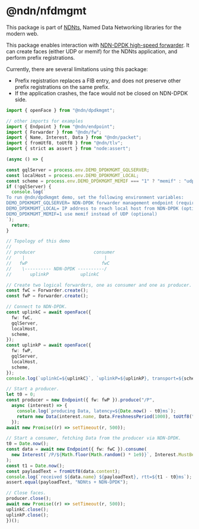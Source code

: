 # @ndn/nfdmgmt

This package is part of [NDNts](https://yoursunny.com/p/NDNts/), Named Data Networking libraries for the modern web.

This package enables interaction with [NDN-DPDK high-speed forwarder](https://github.com/usnistgov/ndn-dpdk).
It can create faces (either UDP or memif) for the NDNts application, and perform prefix registrations.

Currently, there are several limitations using this package:

* Prefix registration replaces a FIB entry, and does not preserve other prefix registrations on the same prefix.
* If the application crashes, the face would not be closed on NDN-DPDK side.

```ts
import { openFace } from "@ndn/dpdkmgmt";

// other imports for examples
import { Endpoint } from "@ndn/endpoint";
import { Forwarder } from "@ndn/fw";
import { Name, Interest, Data } from "@ndn/packet";
import { fromUtf8, toUtf8 } from "@ndn/tlv";
import { strict as assert } from "node:assert";

(async () => {

const gqlServer = process.env.DEMO_DPDKMGMT_GQLSERVER;
const localHost = process.env.DEMO_DPDKMGMT_LOCAL;
const scheme = process.env.DEMO_DPDKMGMT_MEMIF === "1" ? "memif" : "udp";
if (!gqlServer) {
  console.log(`
To run @ndn/dpdkmgmt demo, set the following environment variables:
DEMO_DPDKMGMT_GQLSERVER= NDN-DPDK forwarder management endpoint (required)
DEMO_DPDKMGMT_LOCAL= IP address to reach local host from NDN-DPDK (optional)
DEMO_DPDKMGMT_MEMIF=1 use memif instead of UDP (optional)
`);
  return;
}

// Topology of this demo
//
// producer                      consumer
//    |                              |
//   fwP                            fwC
//    \---------- NDN-DPDK ----------/
//       uplinkP            uplinkC

// Create two logical forwarders, one as consumer and one as producer.
const fwC = Forwarder.create();
const fwP = Forwarder.create();

// Connect to NDN-DPDK.
const uplinkC = await openFace({
  fw: fwC,
  gqlServer,
  localHost,
  scheme,
});
const uplinkP = await openFace({
  fw: fwP,
  gqlServer,
  localHost,
  scheme,
});
console.log(`uplinkC=${uplinkC}`, `uplinkP=${uplinkP}, transport=${scheme}`);

// Start a producer.
let t0 = 0;
const producer = new Endpoint({ fw: fwP }).produce("/P",
  async (interest) => {
    console.log(`producing Data, latency=${Date.now() - t0}ms`);
    return new Data(interest.name, Data.FreshnessPeriod(1000), toUtf8("NDNts + NDN-DPDK"));
  });
await new Promise((r) => setTimeout(r, 500));

// Start a consumer, fetching Data from the producer via NDN-DPDK.
t0 = Date.now();
const data = await new Endpoint({ fw: fwC }).consume(
  new Interest(`/P/${Math.floor(Math.random() * 1e9)}`, Interest.MustBeFresh),
);
const t1 = Date.now();
const payloadText = fromUtf8(data.content);
console.log(`received ${data.name} ${payloadText}, rtt=${t1 - t0}ms`);
assert.equal(payloadText, "NDNts + NDN-DPDK");

// Close faces.
producer.close();
await new Promise((r) => setTimeout(r, 500));
uplinkC.close();
uplinkP.close();
})();
```
